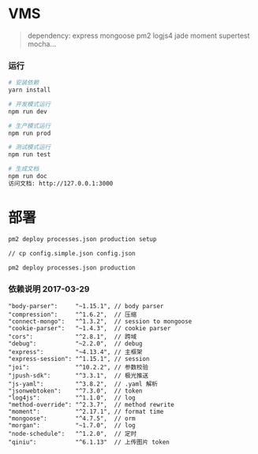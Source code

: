 # VMS
> dependency: express  mongoose pm2 logjs4 jade moment supertest mocha...

### 运行

``` bash
# 安装依赖
yarn install

# 开发模式运行
npm run dev

# 生产模式运行
npm run prod

# 测试模式运行
npm run test

# 生成文档
npm run doc
访问文档: http://127.0.0.1:3000

```

# 部署
``` bash
pm2 deploy processes.json production setup

// cp config.simple.json config.json

pm2 deploy processes.json production
```


### 依赖说明 2017-03-29
    "body-parser":     "~1.15.1", // body parser
    "compression":     "^1.6.2",  // 压缩
    "connect-mongo":   "^1.3.2",  // session to mongoose
    "cookie-parser":   "~1.4.3",  // cookie parser
    "cors":            "^2.8.1",  // 跨域
    "debug":           "~2.2.0",  // debug
    "express":         "~4.13.4", // 主框架
    "express-session": "^1.15.1", // session
    "joi":             "^10.2.2", // 参数校验
    "jpush-sdk":       "^3.3.1",  // 极光推送
    "js-yaml":         "^3.8.2",  // .yaml 解析
    "jsonwebtoken":    "^7.3.0",  // token
    "log4js":          "^1.1.0",  // log
    "method-override": "^2.3.7",  // method rewrite
    "moment":          "^2.17.1", // format time
    "mongoose":        "^4.7.5",  // orm
    "morgan":          "~1.7.0",  // log
    "node-schedule":   "^1.2.0",  // 定时
    "qiniu":           "^6.1.13"  // 上传图片 token
